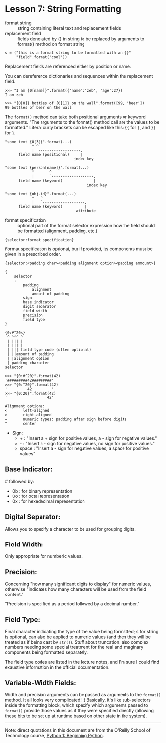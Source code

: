 # Lesson 7: String Formatting

<!--
Study Time Log:
S: 15:40 2014-06-18 (UTC-7)
E: 16:58 2014-06-18 (UTC-7) [78]
S: 10:25 2014-07-07 (UTC-7)
E: 11:40 2014-07-07 (UTC-7) [75]

2 hours 33 minutes
-->

<dl>
<dt>format string</dt>
<dd>string containing literal text and replacement fields</dd>
<dt>replacement field</dt>
<dd>
    fields denotated by {} in string to be replaced by arguments
    to format() method on format string
</dd>
</dl>

    s = ("this is a format string to be formatted with an {}"
         "field".format('cool'))

Replacement fields are referenced either by position or name.

You can dereference dictionaries and sequences within the replacement
field.

    >>> "I am {0[name]}".format({'name':'zeb', 'age':27})
    I am zeb

    >>> "{0[0]} bottles of {0[1]} on the wall".format([99, 'beer'])
    99 bottles of beer on the wall

The `format()` method can take both positional arguments or keyword
arguments. "The arguments to the format() method call are the values
to be formatted." Literal curly brackets can be escaped like this: `{{`
for `{`, and `}}` for `}`.

    "some text {0[3]}".format(...)
                ^ ^
                | `-------------------,
          field name (positional)     |
                                   index key

    "some text {person[name]}".format(...)
                ^       ^
                |       `-------------------,
          field name (keyword)              |
                                         index key

    "some text {obj.id}".format(...)
                ^   ^
                |   `-------------------,
          field name (keyword)          |
                                    attribute

<dl>
<dt>format specification</dt>
<dd>
    optional part of the format selector expression how the field
    should be formatted (alignment, padding, etc.)
</dd>
</dl>

    {selector:format specification}

Format specification is optional, but if provided, its components must
be given in a prescribed order.

    {selector:<padding char><padding alignment option><padding ammount>}

    { 
        selector
        :
            padding
                alignment
                amount of padding
            sign
            base indicator
            digit separator
            field width
            precision
            field type
    }

    {0:#^20s}
     ^ ^^^ ^
     | ||| |
     | ||| |
     | ||| field type code (often optional)
     | ||amount of padding
     | |alignment option
     | padding character
    selector

    >>> "{0:#^20}".format(42)
    '#########42#########'
    >>> "{0:^20}".format(42)
    '         42         '
    >>> "{0:20}".format(42)
    '                  42'

    Alignment options:
    <       left-aligned
    >       right-aligned
    =       numeric types: padding after sign before digits
    ^       center

- Sign:
    - \+ : "Insert a + sign for positive values, a - sign for negative
            values."
    - \- : "Insert a - sign for negative values, no sign for positive
            values."
    - space : "Insert a - sign for negative values, a space for positive
              values"

## Base Indicator:

\# followed by:

 - 0b : for binary representation
 - 0o : for octal representation
 - 0x : for hexedecimal representation

## Digital Separator:

Allows you to specify a character to be used for grouping digits.

## Field Width:

Only appropriate for numberic values.

## Precision:

Concerning "how many significant digits to display" for numeric values,
otherwise "indicates how many characters will be used from the field
content."

"Precision is specified as a period followed by a decimal number."

## Field Type:

Final character indicating the type of the value being formatted;
s for string is optional, can also be applied to numeric values (and
then they will be treated as if being cast by `str()`). Stuff about
truncation, also complex numbers needing some special treatment for
the real and imaginary components being formatted separately.

The field type codes are listed in the lecture notes, and I'm sure I
could find exaustive information in the official documentation.

## Variable-Width Fields:

Width and precision arguments can be passed as arguments to the
`format()` method. It all looks very complicated! :( Basically, it's
like sub-selectors inside the formatting block, which specify which
arguments passed to `format()` provide those values as if they were
specified directly (allowing these bits to be set up at runtime based
on other state in the system).

---

Note: direct quotations in this document are from the O'Reilly School of
Technology course,
[Python 1: Beginning Python](http://www.oreillyschool.com/individual-courses/python1/).
